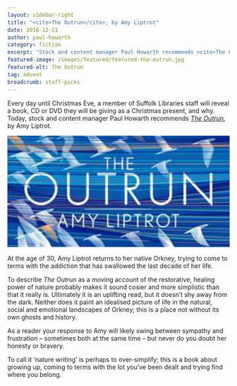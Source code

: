 ```yaml
---
layout: sidebar-right
title: "<cite>The Outrun</cite>, by Amy Liptrot"
date: 2016-12-21
author: paul-howarth
category: fiction
excerpt: "Stock and content manager Paul Howarth recommends <cite>The Outrun</cite>, by Amy Liptrot."
featured-image: /images/featured/featured-the-outrun.jpg
featured-alt: The Outrun
tag: advent
breadcrumb: staff-picks
---
```


Every day until Christmas Eve, a member of Suffolk Libraries staff will reveal a book, CD or DVD they will be giving as a Christmas present, and why. Today, stock and content manager Paul Howarth recommends <a href="https://suffolk.spydus.co.uk/cgi-bin/spydus.exe/ENQ/OPAC/BIBENQ?BRN=2025972"><cite>The Outrun</cite></a>, by Amy Liptrot.

![The Outrun](/images/featured/featured-the-outrun.jpg)

At the age of 30, Amy Liptrot returns to her native Orkney, trying to come to terms with the addiction that has swallowed the last decade of her life.

To describe <cite>The Outrun</cite> as a moving account of the restorative, healing power of nature probably makes it sound cosier and more simplistic than that it really is.  Ultimately it is an uplifting read, but it doesn’t shy away from the dark.  Neither does it paint an idealised picture of life in the natural, social and emotional landscapes of Orkney; this is a place not without its own ghosts and history.

As a reader your response to Amy will likely swing between sympathy and frustration – sometimes both at the same time – but never do you doubt her honesty or bravery.

To call it 'nature writing' is perhaps to over-simplify; this is a book about growing up, coming to terms with the lot you’ve been dealt and trying find where you belong.
